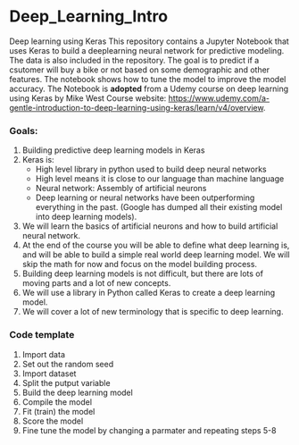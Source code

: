# Deep_Learning_Intro
Deep learning using Keras
This repository contains a Jupyter Notebook that uses Keras to build a deeplearning neural network for predictive modeling.
The data is also included in the repository.
The goal is to predict if a csutomer will buy a bike or not based on some demographic and other features.
The notebook shows how to tune the model to improve the model accuracy.
The Notebook is **adopted** from a Udemy course on deep learning using Keras by Mike West
Course website: https://www.udemy.com/a-gentle-introduction-to-deep-learning-using-keras/learn/v4/overview. 
### Goals:
   1. Building predictive deep learning models in Keras
   2. Keras is:
        * High level library in python used to build deep neural networks
        * High level means it is close to our language than machine language
        * Neural network: Assembly of artificial neurons
        * Deep learning or neural networks have been outperforming everything in the past. (Google has dumped all their existing model into deep learning models).
   3. We will learn the basics of artificial neurons and how to build artificial neural network.
   4. At the end of the course you will be able to define what deep learning is, and will be able to build a simple real world deep learning model. We will skip the math for now and focus on the model building process.
   5. Building deep learning models is not difficult, but there are lots of moving parts and a lot of new concepts.
   6. We will use a library in Python called Keras to create a deep learning model.
   7. We will cover a lot of new terminology that is specific to deep learning.
   
### Code template
1. Import data
2. Set out the random seed
3. Import dataset
4. Split the putput variable
5. Build the deep learning model
6. Compile the model
7. Fit (train) the model
8. Score the model
9. Fine tune the model by changing a parmater and repeating steps 5-8

